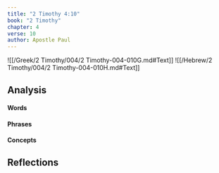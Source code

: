 ```yaml
---
title: "2 Timothy 4:10"
book: "2 Timothy"
chapter: 4
verse: 10
author: Apostle Paul
---
```

![[/Greek/2 Timothy/004/2 Timothy-004-010G.md#Text]]
![[/Hebrew/2 Timothy/004/2 Timothy-004-010H.md#Text]]

## Analysis

#### Words

#### Phrases

#### Concepts

## Reflections
